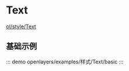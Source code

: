 # Text

[ol/style/Text](https://openlayers.org/en/latest/apidoc/module-ol_style_Text-Text.html)



## 基础示例

::: demo 
openlayers/examples/样式/Text/basic
:::

